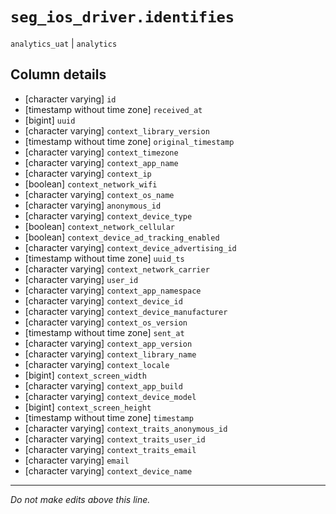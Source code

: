 # `seg_ios_driver.identifies`
`analytics_uat` | `analytics`

## Column details
* [character varying] `id`
* [timestamp without time zone] `received_at`
* [bigint]    `uuid`
* [character varying] `context_library_version`
* [timestamp without time zone] `original_timestamp`
* [character varying] `context_timezone`
* [character varying] `context_app_name`
* [character varying] `context_ip`
* [boolean]   `context_network_wifi`
* [character varying] `context_os_name`
* [character varying] `anonymous_id`
* [character varying] `context_device_type`
* [boolean]   `context_network_cellular`
* [boolean]   `context_device_ad_tracking_enabled`
* [character varying] `context_device_advertising_id`
* [timestamp without time zone] `uuid_ts`
* [character varying] `context_network_carrier`
* [character varying] `user_id`
* [character varying] `context_app_namespace`
* [character varying] `context_device_id`
* [character varying] `context_device_manufacturer`
* [character varying] `context_os_version`
* [timestamp without time zone] `sent_at`
* [character varying] `context_app_version`
* [character varying] `context_library_name`
* [character varying] `context_locale`
* [bigint]    `context_screen_width`
* [character varying] `context_app_build`
* [character varying] `context_device_model`
* [bigint]    `context_screen_height`
* [timestamp without time zone] `timestamp`
* [character varying] `context_traits_anonymous_id`
* [character varying] `context_traits_user_id`
* [character varying] `context_traits_email`
* [character varying] `email`
* [character varying] `context_device_name`

-------------------------------------------------------------------------------
*Do not make edits above this line.*
